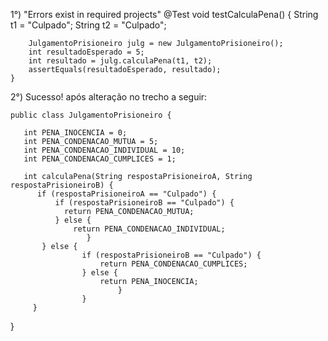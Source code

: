 1°) "Errors exist in required projects"
	@Test
	void testCalculaPena() {
		String t1 = "Culpado";
		String t2 = "Culpado";
		
		JulgamentoPrisioneiro julg = new JulgamentoPrisioneiro();
		int resultadoEsperado = 5; 
		int resultado = julg.calculaPena(t1, t2);
		assertEquals(resultadoEsperado, resultado);
	}
2°) Sucesso! após alteração no trecho a seguir: 

	public class JulgamentoPrisioneiro {

	   int PENA_INOCENCIA = 0;
	   int PENA_CONDENACAO_MUTUA = 5;
	   int PENA_CONDENACAO_INDIVIDUAL = 10;
	   int PENA_CONDENACAO_CUMPLICES = 1;

	   int calculaPena(String respostaPrisioneiroA, String respostaPrisioneiroB) {
	      if (respostaPrisioneiroA == "Culpado") {
	          if (respostaPrisioneiroB == "Culpado") {
	            return PENA_CONDENACAO_MUTUA;
	          } else {
	        	  return PENA_CONDENACAO_INDIVIDUAL;
	                 }
	       } else {
	                if (respostaPrisioneiroB == "Culpado") {
	                	return PENA_CONDENACAO_CUMPLICES;
	                } else {
	                	return PENA_INOCENCIA;
	                        }
	                }
	     }
}
